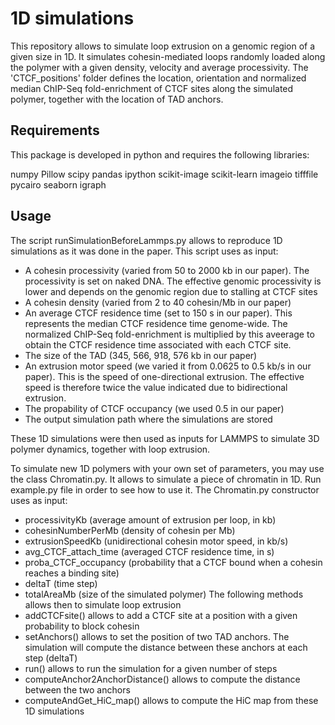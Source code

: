 # 1D simulations

This repository allows to simulate loop extrusion on a genomic region of a given size in 1D. It simulates cohesin-mediated loops randomly loaded along the polymer with a given density, velocity and average processivity. The 'CTCF_positions' folder defines the location, orientation and normalized median ChIP-Seq fold-enrichment of CTCF sites along the simulated polymer, together with the location of TAD anchors.


## Requirements

This package is developed in python and requires the following libraries:

numpy Pillow scipy pandas ipython scikit-image scikit-learn imageio tifffile pycairo seaborn igraph


## Usage

The script runSimulationBeforeLammps.py allows to reproduce 1D simulations as it was done in the paper. This script uses as input:

* A cohesin processivity (varied from 50 to 2000 kb in our paper). The processivity is set on naked DNA. The effective genomic processivity is lower and depends on the genomic region due to stalling at CTCF sites
* A cohesin density (varied from 2 to 40 cohesin/Mb in our paper)
* An average CTCF residence time (set to 150 s in our paper). This represents the median CTCF residence time genome-wide. The normalized ChIP-Seq fold-enrichment is multiplied by this aveerage to obtain the CTCF residence time associated with each CTCF site.
* The size of the TAD (345, 566, 918, 576 kb in our paper)
* An extrusion motor speed (we varied it from 0.0625 to 0.5 kb/s in our paper). This is the speed of one-directional extrusion. The effective speed is therefore twice the value indicated due to bidirectional extrusion.
* The propability of CTCF occupancy (we used 0.5 in our paper)
* The output simulation path where the simulations are stored

These 1D simulations were then used as inputs for LAMMPS to simulate 3D polymer dynamics, together with loop extrusion.



To simulate new 1D polymers with your own set of parameters, you may use the class Chromatin.py. It allows to simulate a piece of chromatin in 1D. Run example.py file in order to see how to use it.
The Chromatin.py constructor uses as input:
* processivityKb (average amount of extrusion per loop, in kb)
* cohesinNumberPerMb (density of cohesin per Mb)
* extrusionSpeedKb (unidirectional cohesin motor speed, in kb/s)
* avg_CTCF_attach_time (averaged CTCF residence time, in s)
* proba_CTCF_occupancy (probability that a CTCF bound when a cohesin reaches a binding site)
* deltaT (time step)
* totalAreaMb (size of the simulated polymer)
The following methods allows then to simulate loop extrusion
* addCTCFsite() allows to add a CTCF site at a position with a given probability to block cohesin
* setAnchors() allows to set the position of two TAD anchors. The simulation will compute the distance between these anchors at each step (deltaT)
* run() allows to run the simulation for a given number of steps
* computeAnchor2AnchorDistance() allows to compute the distance between the two anchors
* computeAndGet_HiC_map() allows to compute the HiC map from these 1D simulations
